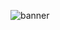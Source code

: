 ![banner](https://camo.githubusercontent.com/052fe414203edda9baef8b53fb82e5c451d981f1135ce46e4ae88d4d119745eb/68747470733a2f2f7778342e73696e61696d672e636e2f6d77323030302f63306561653237386779316771786669393378387a6a323075303134356b32312e6a7067)

